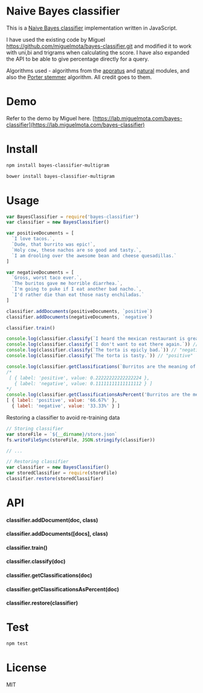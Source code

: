 # Naive Bayes classifier

This is a [Naive Bayes classifier](http://en.wikipedia.org/wiki/Naive_Bayes_classifier) implementation written in JavaScript.

I have used the existing code by Miguel https://github.com/miguelmota/bayes-classifier.git and modified it to work with uni,bi and trigrams when calculating the score. I have also expanded the API to be able to give percentage directly for a query.

Algorithms used - algorithms from the [appratus](https://github.com/NaturalNode/apparatus) and [natural](https://github.com/NaturalNode/natural) modules, and also the [Porter stemmer](https://github.com/NaturalNode/natural/tree/master/lib/natural/stemmers) algorithm. All credit goes to them.

# Demo
Refer to the demo by Miguel here.
[https://lab.miguelmota.com/bayes-classifier](https://lab.miguelmota.com/bayes-classifier)

# Install

```bash
npm install bayes-classifier-multigram
```

```bash
bower install bayes-classifier-multigram
```

# Usage

```javascript
var BayesClassifier = require('bayes-classifier')
var classifier = new BayesClassifier()

var positiveDocuments = [
  `I love tacos.`,
  `Dude, that burrito was epic!`,
  `Holy cow, these nachos are so good and tasty.`,
  `I am drooling over the awesome bean and cheese quesadillas.`
]

var negativeDocuments = [
  `Gross, worst taco ever.`,
  `The buritos gave me horrible diarrhea.`,
  `I'm going to puke if I eat another bad nacho.`,
  `I'd rather die than eat those nasty enchiladas.`
]

classifier.addDocuments(positiveDocuments, `positive`)
classifier.addDocuments(negativeDocuments, `negative`)

classifier.train()

console.log(classifier.classify(`I heard the mexican restaurant is great!`)) // "positive"
console.log(classifier.classify(`I don't want to eat there again.`)) // "negative"
console.log(classifier.classify(`The torta is epicly bad.`)) // "negative"
console.log(classifier.classify(`The torta is tasty.`)) // "positive"

console.log(classifier.getClassifications(`Burritos are the meaning of life.`))
/*
 [ { label: 'positive', value: 0.22222222222222224 },
   { label: 'negative', value: 0.11111111111111112 } ]
*/
console.log(classifier.getClassificationsAsPercent('Burritos are the meaning of life.'));
[ { label: 'positive', value: '66.67%' },
  { label: 'negative', value: '33.33%' } ]
```

Restoring a classifier to avoid re-training data

```javascript
// Storing classifier
var storeFile = `${__dirname}/store.json`
fs.writeFileSync(storeFile, JSON.stringify(classifier))

// ...

// Restoring classifier
var classifier = new BayesClassifier()
var storedClassifier = require(storeFile)
classifier.restore(storedClassifier)
```

# API

#### classifier.addDocument(doc, class)

#### classifier.addDocuments([docs], class)

#### classifier.train()

#### classifier.classify(doc)

#### classifier.getClassifications(doc)

#### classifier.getClassificationsAsPercent(doc)

#### classifier.restore(classifier)

# Test

```bash
npm test
```

# License

MIT
